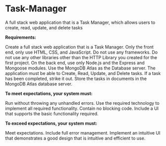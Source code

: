 # Task-Manager
 A full stack web application that is a Task Manager, which allows users to create, read, update, and delete tasks

**Requirements:**

Create a full stack web application that is a Task Manager.
Only the front end, only use HTML, CSS, and JavaScript. Do not use any frameworks. Do not use any other libraries other than the HTTP Library you created for the first project.
On the back end, use only Node.js and the Express and Mongoose modules. Use the MongoDB Atlas as the Database server.
The application must be able to Create, Read, Update, and Delete tasks. If a task has been completed, strike it out.
Store the tasks in documents in the MongoDB Atlas database server.

**To meet expectations, your system must:**

Run without throwing any unhandled errors.
Use the required technology to implement all required functionality.
Contain no blocking code.
Include a UI that supports the basic functionality required.

**To exceed expectations, your system must:**

Meet expectations.
Include full error management.
Implement an intuitive UI that demonstrates a good design that is intuitive and efficient to use.
